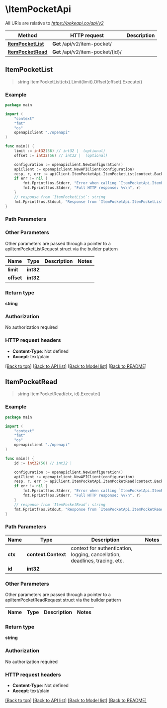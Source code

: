 # \ItemPocketApi

All URIs are relative to *https://pokeapi.co/api/v2*

Method | HTTP request | Description
------------- | ------------- | -------------
[**ItemPocketList**](ItemPocketApi.md#ItemPocketList) | **Get** /api/v2/item-pocket/ | 
[**ItemPocketRead**](ItemPocketApi.md#ItemPocketRead) | **Get** /api/v2/item-pocket/{id}/ | 



## ItemPocketList

> string ItemPocketList(ctx).Limit(limit).Offset(offset).Execute()



### Example

```go
package main

import (
    "context"
    "fmt"
    "os"
    openapiclient "./openapi"
)

func main() {
    limit := int32(56) // int32 |  (optional)
    offset := int32(56) // int32 |  (optional)

    configuration := openapiclient.NewConfiguration()
    apiClient := openapiclient.NewAPIClient(configuration)
    resp, r, err := apiClient.ItemPocketApi.ItemPocketList(context.Background()).Limit(limit).Offset(offset).Execute()
    if err != nil {
        fmt.Fprintf(os.Stderr, "Error when calling `ItemPocketApi.ItemPocketList``: %v\n", err)
        fmt.Fprintf(os.Stderr, "Full HTTP response: %v\n", r)
    }
    // response from `ItemPocketList`: string
    fmt.Fprintf(os.Stdout, "Response from `ItemPocketApi.ItemPocketList`: %v\n", resp)
}
```

### Path Parameters



### Other Parameters

Other parameters are passed through a pointer to a apiItemPocketListRequest struct via the builder pattern


Name | Type | Description  | Notes
------------- | ------------- | ------------- | -------------
 **limit** | **int32** |  | 
 **offset** | **int32** |  | 

### Return type

**string**

### Authorization

No authorization required

### HTTP request headers

- **Content-Type**: Not defined
- **Accept**: text/plain

[[Back to top]](#) [[Back to API list]](../README.md#documentation-for-api-endpoints)
[[Back to Model list]](../README.md#documentation-for-models)
[[Back to README]](../README.md)


## ItemPocketRead

> string ItemPocketRead(ctx, id).Execute()



### Example

```go
package main

import (
    "context"
    "fmt"
    "os"
    openapiclient "./openapi"
)

func main() {
    id := int32(56) // int32 | 

    configuration := openapiclient.NewConfiguration()
    apiClient := openapiclient.NewAPIClient(configuration)
    resp, r, err := apiClient.ItemPocketApi.ItemPocketRead(context.Background(), id).Execute()
    if err != nil {
        fmt.Fprintf(os.Stderr, "Error when calling `ItemPocketApi.ItemPocketRead``: %v\n", err)
        fmt.Fprintf(os.Stderr, "Full HTTP response: %v\n", r)
    }
    // response from `ItemPocketRead`: string
    fmt.Fprintf(os.Stdout, "Response from `ItemPocketApi.ItemPocketRead`: %v\n", resp)
}
```

### Path Parameters


Name | Type | Description  | Notes
------------- | ------------- | ------------- | -------------
**ctx** | **context.Context** | context for authentication, logging, cancellation, deadlines, tracing, etc.
**id** | **int32** |  | 

### Other Parameters

Other parameters are passed through a pointer to a apiItemPocketReadRequest struct via the builder pattern


Name | Type | Description  | Notes
------------- | ------------- | ------------- | -------------


### Return type

**string**

### Authorization

No authorization required

### HTTP request headers

- **Content-Type**: Not defined
- **Accept**: text/plain

[[Back to top]](#) [[Back to API list]](../README.md#documentation-for-api-endpoints)
[[Back to Model list]](../README.md#documentation-for-models)
[[Back to README]](../README.md)

